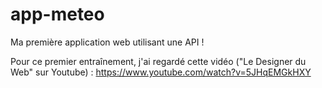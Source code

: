 # app-meteo

Ma première application web utilisant une API !

Pour ce premier entraînement, j'ai regardé cette vidéo ("Le Designer du Web" sur Youtube) : https://www.youtube.com/watch?v=5JHqEMGkHXY
